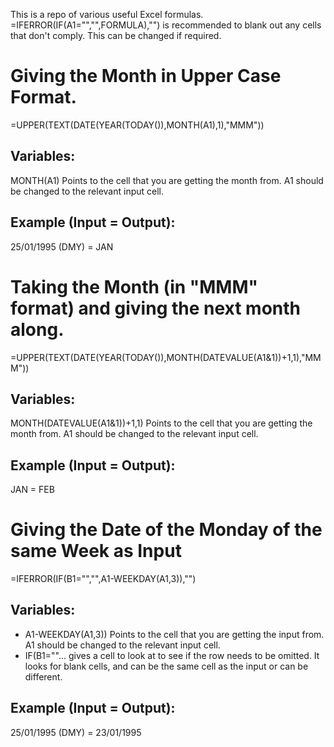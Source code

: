 This is a repo of various useful Excel formulas. =IFERROR(IF(A1="","",FORMULA),"") is recommended to blank out any cells that don't comply. This can be changed if required.

# Giving the Month in Upper Case Format.
=UPPER(TEXT(DATE(YEAR(TODAY()),MONTH(A1),1),"MMM"))
## Variables:
MONTH(A1) Points to the cell that you are getting the month from. A1 should be changed to the relevant input cell.
## Example (Input = Output):
25/01/1995 (DMY) = JAN

# Taking the Month (in "MMM" format) and giving the next month along.
=UPPER(TEXT(DATE(YEAR(TODAY()),MONTH(DATEVALUE(A1&1))+1,1),"MMM"))
## Variables:
MONTH(DATEVALUE(A1&1))+1,1) Points to the cell that you are getting the month from. A1 should be changed to the relevant input cell.
## Example (Input = Output):
JAN = FEB

# Giving the Date of the Monday of the same Week as Input
=IFERROR(IF(B1="","",A1-WEEKDAY(A1,3)),"")
## Variables:
- A1-WEEKDAY(A1,3)) Points to the cell that you are getting the input from. A1 should be changed to the relevant input cell.
- IF(B1=""... gives a cell to look at to see if the row needs to be omitted. It looks for blank cells, and can be the same cell as the input or can be different.
## Example (Input = Output):
25/01/1995 (DMY) = 23/01/1995
